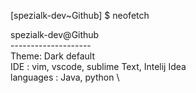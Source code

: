 [spezialk-dev~Github] $ neofetch


spezialk-dev@Github \
--------------------\
Theme: Dark default \
IDE : vim, vscode, sublime Text, Intelij Idea \
languages : Java, python \
